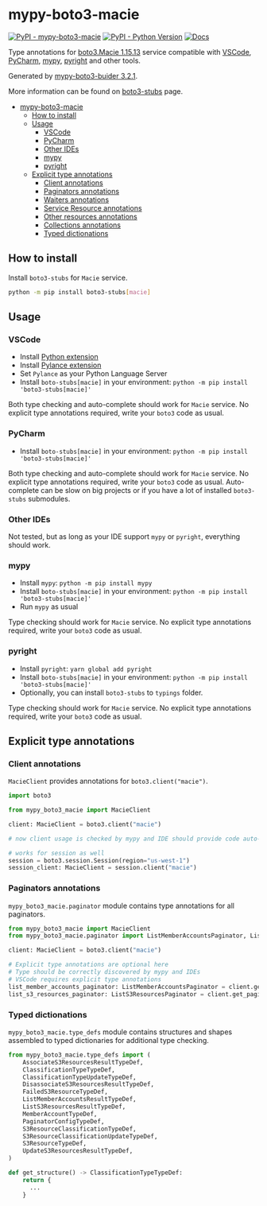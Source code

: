 # mypy-boto3-macie

[![PyPI - mypy-boto3-macie](https://img.shields.io/pypi/v/mypy-boto3-macie.svg?color=blue)](https://pypi.org/project/mypy-boto3-macie)
[![PyPI - Python Version](https://img.shields.io/pypi/pyversions/mypy-boto3-macie.svg?color=blue)](https://pypi.org/project/mypy-boto3-macie)
[![Docs](https://img.shields.io/readthedocs/mypy-boto3-builder.svg?color=blue)](https://mypy-boto3-builder.readthedocs.io/)

Type annotations for
[boto3.Macie 1.15.13](https://boto3.amazonaws.com/v1/documentation/api/1.15.13/reference/services/macie.html#Macie) service
compatible with
[VSCode](https://code.visualstudio.com/),
[PyCharm](https://www.jetbrains.com/pycharm/),
[mypy](https://github.com/python/mypy),
[pyright](https://github.com/microsoft/pyright)
and other tools.

Generated by [mypy-boto3-buider 3.2.1](https://github.com/vemel/mypy_boto3_builder).

More information can be found on [boto3-stubs](https://pypi.org/project/boto3-stubs/) page.

- [mypy-boto3-macie](#mypy-boto3-macie)
  - [How to install](#how-to-install)
  - [Usage](#usage)
    - [VSCode](#vscode)
    - [PyCharm](#pycharm)
    - [Other IDEs](#other-ides)
    - [mypy](#mypy)
    - [pyright](#pyright)
  - [Explicit type annotations](#explicit-type-annotations)
    - [Client annotations](#client-annotations)
    - [Paginators annotations](#paginators-annotations)
    - [Waiters annotations](#waiters-annotations)
    - [Service Resource annotations](#service-resource-annotations)
    - [Other resources annotations](#other-resources-annotations)
    - [Collections annotations](#collections-annotations)
    - [Typed dictionations](#typed-dictionations)

## How to install

Install `boto3-stubs` for `Macie` service.

```bash
python -m pip install boto3-stubs[macie]
```

## Usage

### VSCode

- Install [Python extension](https://marketplace.visualstudio.com/items?itemName=ms-python.python)
- Install [Pylance extension](https://marketplace.visualstudio.com/items?itemName=ms-python.vscode-pylance)
- Set `Pylance` as your Python Language Server
- Install `boto-stubs[macie]` in your environment: `python -m pip install 'boto3-stubs[macie]'`

Both type checking and auto-complete should work for `Macie` service.
No explicit type annotations required, write your `boto3` code as usual.

### PyCharm

- Install `boto-stubs[macie]` in your environment: `python -m pip install 'boto3-stubs[macie]'`

Both type checking and auto-complete should work for `Macie` service.
No explicit type annotations required, write your `boto3` code as usual.
Auto-complete can be slow on big projects or if you have a lot of installed `boto3-stubs` submodules.

### Other IDEs

Not tested, but as long as your IDE support `mypy` or `pyright`, everything should work.

### mypy

- Install `mypy`: `python -m pip install mypy`
- Install `boto-stubs[macie]` in your environment: `python -m pip install 'boto3-stubs[macie]'`
- Run `mypy` as usual

Type checking should work for `Macie` service.
No explicit type annotations required, write your `boto3` code as usual.

### pyright

- Install `pyright`: `yarn global add pyright`
- Install `boto-stubs[macie]` in your environment: `python -m pip install 'boto3-stubs[macie]'`
- Optionally, you can install `boto3-stubs` to `typings` folder.

Type checking should work for `Macie` service.
No explicit type annotations required, write your `boto3` code as usual.

## Explicit type annotations

### Client annotations

`MacieClient` provides annotations for `boto3.client("macie")`.

```python
import boto3

from mypy_boto3_macie import MacieClient

client: MacieClient = boto3.client("macie")

# now client usage is checked by mypy and IDE should provide code auto-complete

# works for session as well
session = boto3.session.Session(region="us-west-1")
session_client: MacieClient = session.client("macie")
```

### Paginators annotations

`mypy_boto3_macie.paginator` module contains type annotations for all paginators.

```python
from mypy_boto3_macie import MacieClient
from mypy_boto3_macie.paginator import ListMemberAccountsPaginator, ListS3ResourcesPaginator

client: MacieClient = boto3.client("macie")

# Explicit type annotations are optional here
# Type should be correctly discovered by mypy and IDEs
# VSCode requires explicit type annotations
list_member_accounts_paginator: ListMemberAccountsPaginator = client.get_paginator("list_member_accounts")
list_s3_resources_paginator: ListS3ResourcesPaginator = client.get_paginator("list_s3_resources")
```







### Typed dictionations

`mypy_boto3_macie.type_defs` module contains structures and shapes assembled
to typed dictionaries for additional type checking.

```python
from mypy_boto3_macie.type_defs import (
    AssociateS3ResourcesResultTypeDef,
    ClassificationTypeTypeDef,
    ClassificationTypeUpdateTypeDef,
    DisassociateS3ResourcesResultTypeDef,
    FailedS3ResourceTypeDef,
    ListMemberAccountsResultTypeDef,
    ListS3ResourcesResultTypeDef,
    MemberAccountTypeDef,
    PaginatorConfigTypeDef,
    S3ResourceClassificationTypeDef,
    S3ResourceClassificationUpdateTypeDef,
    S3ResourceTypeDef,
    UpdateS3ResourcesResultTypeDef,
)

def get_structure() -> ClassificationTypeTypeDef:
    return {
      ...
    }
```
